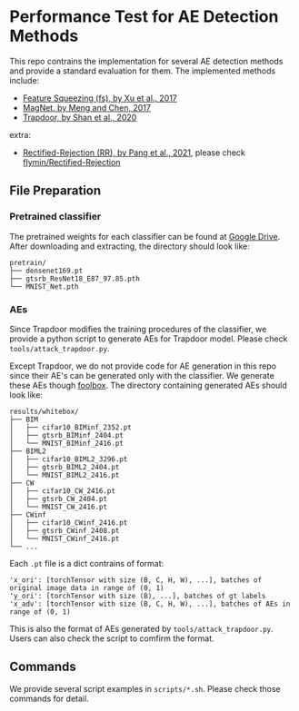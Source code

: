 # Performance Test for AE Detection Methods

This repo contrains the implementation for several AE detection methods and
provide a standard evaluation for them. The implemented methods include:
- [Feature Squeezing (fs), by Xu et al., 2017](https://arxiv.org/abs/1704.01155)
- [MagNet, by Meng and Chen, 2017](https://arxiv.org/abs/1705.09064)
- [Trapdoor, by Shan et al., 2020](https://arxiv.org/abs/1904.08554)

extra:
- [Rectified-Rejection (RR), by Pang et al., 2021](https://arxiv.org/abs/2105.14785),
please check [flymin/Rectified-Rejection](https://github.com/flymin/Rectified-Rejection)

## File Preparation
### Pretrained classifier
The pretrained weights for each classifier can be found at [Google Drive](https://drive.google.com/file/d/17w9UbJVTQ1jBH5-U3q_HT03-FM8F-hA4/view?usp=sharing).
After downloading and extracting, the directory should look like:
```
pretrain/
├── densenet169.pt
├── gtsrb_ResNet18_E87_97.85.pth
└── MNIST_Net.pth
```

### AEs
Since Trapdoor modifies the training procedures of the classifier, we provide a python script to generate AEs for Trapdoor model. Please check `tools/attack_trapdoor.py`.

Except Trapdoor, we do not provide code for AE generation in this repo since
their AE's can be generated only with the classifier.
We generate these AEs though [foolbox](https://github.com/bethgelab/foolbox).
The directory containing generated AEs should look like:
```
results/whitebox/
├── BIM
│   ├── cifar10_BIMinf_2352.pt
│   ├── gtsrb_BIMinf_2404.pt
│   └── MNIST_BIMinf_2416.pt
├── BIML2
│   ├── cifar10_BIML2_3296.pt
│   ├── gtsrb_BIML2_2404.pt
│   └── MNIST_BIML2_2416.pt
├── CW
│   ├── cifar10_CW_2416.pt
│   ├── gtsrb_CW_2404.pt
│   └── MNIST_CW_2416.pt
├── CWinf
│   ├── cifar10_CWinf_2416.pt
│   ├── gtsrb_CWinf_2408.pt
│   └── MNIST_CWinf_2416.pt
└── ...
```
Each `.pt` file is a dict contrains of format:
```
'x_ori': [torchTensor with size (B, C, H, W), ...], batches of original image data in range of (0, 1)
'y_ori': [torchTensor with size (B), ...], batches of gt labels
'x_adv': [torchTensor with size (B, C, H, W), ...], batches of AEs in range of (0, 1)
```
This is also the format of AEs generated by `tools/attack_trapdoor.py`.
Users can also check the script to comfirm the format.

## Commands
We provide several script examples in `scripts/*.sh`. Please check those commands for detail.